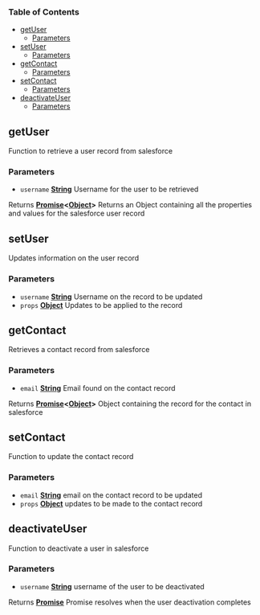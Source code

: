 <!-- Generated by documentation.js. Update this documentation by updating the source code. -->

### Table of Contents

-   [getUser][1]
    -   [Parameters][2]
-   [setUser][3]
    -   [Parameters][4]
-   [getContact][5]
    -   [Parameters][6]
-   [setContact][7]
    -   [Parameters][8]
-   [deactivateUser][9]
    -   [Parameters][10]

## getUser

Function to retrieve a user record from salesforce

### Parameters

-   `username` **[String][11]** Username for the user to be retrieved

Returns **[Promise][12]&lt;[Object][13]>** Returns an Object containing all the properties and values for the salesforce user record

## setUser

Updates information on the user record

### Parameters

-   `username` **[String][11]** Username on the record to be updated
-   `props` **[Object][13]** Updates to be applied to the record

## getContact

Retrieves a contact record from salesforce

### Parameters

-   `email` **[String][11]** Email found on the contact record

Returns **[Promise][12]&lt;[Object][13]>** Object containing the record for the contact in salesforce

## setContact

Function to update the contact record

### Parameters

-   `email` **[String][11]** email on the contact record to be updated
-   `props` **[Object][13]** updates to be made to the contact record

## deactivateUser

Function to deactivate a user in salesforce

### Parameters

-   `username` **[String][11]** username of the user to be deactivated

Returns **[Promise][12]** Promise resolves when the user deactivation completes

[1]: #getuser

[2]: #parameters

[3]: #setuser

[4]: #parameters-1

[5]: #getcontact

[6]: #parameters-2

[7]: #setcontact

[8]: #parameters-3

[9]: #deactivateuser

[10]: #parameters-4

[11]: https://developer.mozilla.org/docs/Web/JavaScript/Reference/Global_Objects/String

[12]: https://developer.mozilla.org/docs/Web/JavaScript/Reference/Global_Objects/Promise

[13]: https://developer.mozilla.org/docs/Web/JavaScript/Reference/Global_Objects/Object
